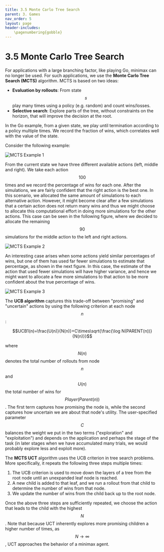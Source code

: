 ```yaml
---
title: 3.5 Monte Carlo Tree Search
parent: 3. Games
nav_order: 5
layout: page
header-includes:
    \pagenumbering{gobble}
---
```


# 3.5 Monte Carlo Tree Search

For applications with a large branching factor, like playing Go, minimax can no longer be used. For such applications, we use the **Monte Carlo Tree Search (MCTS)** algorithm. MCTS is based on two ideas:

- **Evaluation by rollouts**: From state $$s$$ play many times using a policy (e.g. random) and count wins/losses.
- **Selective search**: Explore parts of the tree, without constraints on the horizon, that will improve the decision at the root.

In the Go example, from a given state, we play until termination according to a policy multiple times. We record the fraction of wins, which correlates well with the value of the state.

Consider the following example:

<img src="{{ site.baseurl }}/assets/images/MCTS1.png" alt="MCTS Example 1" />

From the current state we have three different available actions (left, middle and right). We take each action $$100$$ times and we record the percentage of wins for each one. After the simulations, we are fairly confident that the right action is the best one. In this scenario, we allocated the same amount of simulations to each alternative action. However, it might become clear after a few simulations that a certain action does not return many wins and thus we might choose to allocate this computational effort in doing more simulations for the other actions. This case can be seen in the following figure, where we decided to allocate the remaining $$90$$ simulations for the middle action to the left and right actions.

<img src="{{ site.baseurl }}/assets/images/MCTS2.png" alt="MCTS Example 2" />

An interesting case arises when some actions yield similar percentages of wins, but one of them has used far fewer simulations to estimate that percentage, as shown in the next figure. In this case, the estimate of the action that used fewer simulations will have higher variance, and hence we might want to allocate a few more simulations to that action to be more confident about the true percentage of wins.

<img src="{{ site.baseurl }}/assets/images/MCTS3.png" alt="MCTS Example 3" />

The **UCB algorithm** captures this trade-off between "promising" and "uncertain" actions by using the following criterion at each node $$n$$:

$$UCB1(n)=\frac{U(n)}{N(n)}+C\times\sqrt{\frac{\log N(PARENT(n))}{N(n)}}$$

where $$N(n)$$ denotes the total number of rollouts from node $$n$$ and $$U(n)$$ the total number of wins for $$Player(Parent(n))$$. The first term captures how promising the node is, while the second captures how uncertain we are about that node's utility. The user-specified parameter $$C$$ balances the weight we put in the two terms ("exploration" and "exploitation") and depends on the application and perhaps the stage of the task (in later stages when we have accumulated many trials, we would probably explore less and exploit more).

The **MCTS UCT** algorithm uses the UCB criterion in tree search problems. More specifically, it repeats the following three steps multiple times:

1. The UCB criterion is used to move down the layers of a tree from the root node until an unexpanded leaf node is reached.
2. A new child is added to that leaf, and we run a rollout from that child to determine the number of wins from that node.
3. We update the number of wins from the child back up to the root node.

Once the above three steps are sufficiently repeated, we choose the action that leads to the child with the highest $$N$$. Note that because UCT inherently explores more promising children a higher number of times, as $$N \rightarrow \infty$$, UCT approaches the behavior of a minimax agent.